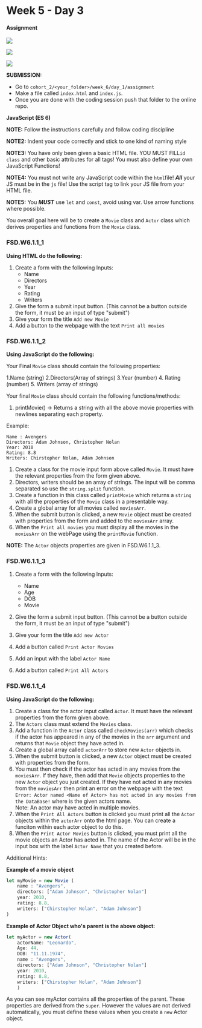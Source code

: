 # Week 5 - Day 3

#### Assignment

![](https://img.shields.io/badge/MASAI-SPARTANS-red?logo=&style=for-the-badge)

![](https://img.shields.io/badge/WEEK6-DAY1-green)

![](https://img.shields.io/badge/ASSIGNMENT-orange)

**SUBMISSION:**

- Go to `cohort_2/<your_folder>/week_6/day_1/assignment` 
- Make a file called `index.html` and `index.js`.
- Once you are done with the coding session push that folder to the online repo. 


**JavaScript (ES 6)**

**NOTE:** Follow the instructions carefully and follow coding discipline

**NOTE2:** Indent your code correctly and stick to one kind of naming style

**NOTE3:** You have only been given a basic HTML file. YOU MUST FILL`id` `class` and other basic attributes for all tags! You must also define your own JavaScript Functions!  

**NOTE4:** You must not write any JavaScript code within the `html`file! ***All*** your JS must be in the `js` file! Use the script tag to link your JS file from your HTML file. 

**NOTE5:** You ***MUST*** use `let` and `const`, avoid using var. Use arrow functions where possible.

You overall goal here will be to create a `Movie` class and `Actor` class which derives properties and functions from the `Movie` class. 

### FSD.W6.1.1_1

**Using HTML do the following:**

1. Create a form with the following Inputs:
    - Name
    - Directors
    - Year
    - Rating
    - Writers
2. Give the form a submit input button. (This cannot be a button outside the form, it must be an input of type "submit")
3. Give your form the title `Add new Movie`
4. Add a button to the webpage with the text `Print all movies`

### FSD.W6.1.1_2

**Using JavaScript do the following:**

Your Final `Movie` class should contain the following properties:

1.Name (string)
2.Directors(Array of strings)
3.Year (number)
4. Rating (number)
5. Writers (array of strings)

Your final `Movie` class should contain the following functions/methods:

1. printMovie() -> Returns a string with all the above movie properties with newlines separating each property. 

Example: 

```
Name : Avengers
Directors: Adam Johnson, Christopher Nolan
Year: 2010 
Rating: 8.8
Writers: Chirstopher Nolan, Adam Johnson
```


1. Create a class for the movie input form above called `Movie`. It must have the relevant properties from the form given above.
2. Directors, writers should be an array of strings. The input will be comma separated so use the `string.split` function.
3. Create a function in this class called `printMovie` which returns a `string` with all the properties of the `Movie` class in a presentable way.  
4. Create a global array for all movies called `moviesArr`.
5. When the submit button is clicked, a new `Movie` object must be created with properties from the form and added to the `moviesArr` array.
6. When the `Print all movies` you must display all the movies in the `moviesArr` on the webPage using the `printMovie` function. 

**NOTE:** The `Actor` objects properties are given in FSD.W6.1.1_3.

### FSD.W6.1.1_3

1. Create a form with the following Inputs:
    - Name
    - Age
    - DOB
    - Movie
    
2. Give the form a submit input button. (This cannot be a button outside the form, it must be an input of type "submit")

3. Give your form the title `Add new Actor`

4. Add a button called `Print Actor Movies`

5. Add an input with the label `Actor Name`

6. Add a button called `Print All Actors`

### FSD.W6.1.1_4

**Using JavaScript do the following:**

1. Create a class for the actor input called `Actor`. It must have the relevant properties from the form given above.
2. The `Actors` class must extend the `Movies` class. 
3. Add a function in the `Actor` class called `checkMovies(arr)` which checks if the actor has appeared in any of the movies in the `arr` argument and returns that `Movie` object they have acted in.
4. Create a global array called `actorArr` to store new `Actor` objects in.
4. When the submit button is clicked, a new `Actor` object must be created with properties from the form. 
5. You must then check if the actor has acted in any movies from the `moviesArr`. If they have, then add that `Movie` objects properties to the new `Actor` object you just created. If they have not acted in any movies from the `moviesArr` then print an error on the webpage with the text `Error: Actor named <Name of Actor> has not acted in any movies from the DataBase!` where <Name of Actor> is the given actors name.  
Note: An actor may have acted in multiple movies.
6. When the `Print All Actors` button is clicked you must print all the `Actor` objects within the `actorArr` onto the html page. You can create a funciton within each actor object to do this.
7. When the `Print Actor Movies` button is clicked, you must print all the movie objects an Actor has acted in. The name of the Actor will be in the input box with the label `Actor Name` that you created before.

Additional Hints:

**Example of a movie object**

```javascript
let myMovie = new Movie (
    name : "Avengers",
    directors: ["Adam Johnson", "Christopher Nolan"]
    year: 2010,
    rating: 8.8,
    writers: ["Chirstopher Nolan", "Adam Johnson"]
)
```

**Example of Actor Object who's parent is the above object:**

```javascript
let myActor = new Actor(
    actorName: "Leonardo",
    Age: 44,
    DOB: "11.11.1974",
    name : "Avengers",
    directors: ["Adam Johnson", "Christopher Nolan"]
    year: 2010,
    rating: 8.8,
    writers: ["Chirstopher Nolan", "Adam Johnson"]
    )
```

As you can see myActor contains all the properties of the parent. These properties are derived from the `super`. However the values are not derived automatically, you must define these values when you create a `new` Actor object.
